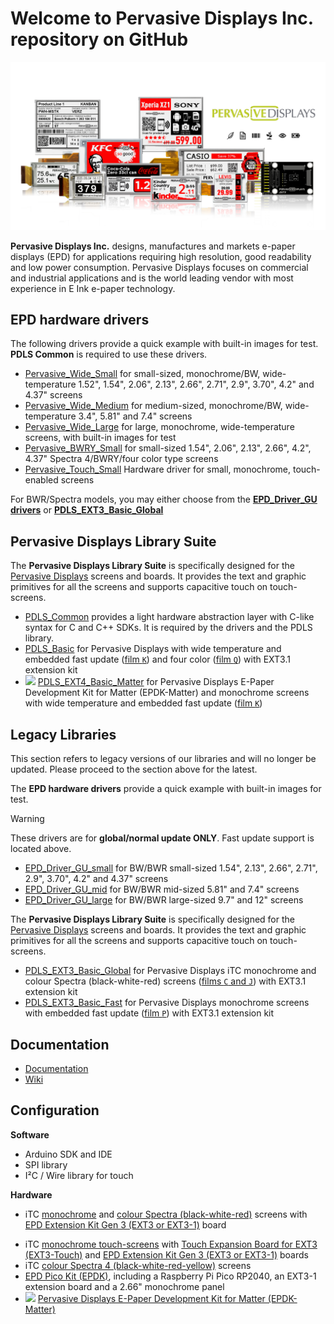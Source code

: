 # Welcome to Pervasive Displays Inc. repository on GitHub

![](https://github.com/PervasiveDisplays/.github/blob/main/profile/ProductLine.png)

**Pervasive Displays Inc.** designs, manufactures and markets e-paper displays (EPD) for applications requiring high resolution, good readability and low power consumption. Pervasive Displays focuses on commercial and industrial applications and is the world leading vendor with most experience in E Ink e-paper technology. 

## EPD hardware drivers

The following drivers provide a quick example with built-in images for test. **PDLS Common** is required to use these drivers.

* [Pervasive_Wide_Small](https://github.com/PervasiveDisplays/Pervasive_Wide_Small) for small-sized, monochrome/BW, wide-temperature 1.52", 1.54", 2.06", 2.13", 2.66", 2.71", 2.9", 3.70", 4.2" and 4.37" screens
* [Pervasive_Wide_Medium](https://github.com/PervasiveDisplays/Pervasive_Wide_Medium) for medium-sized, monochrome/BW, wide-temperature 3.4", 5.81" and 7.4" screens
* [Pervasive_Wide_Large](https://github.com/PervasiveDisplays/Pervasive_Wide_Large) for large, monochrome, wide-temperature screens, with built-in images for test
* [Pervasive_BWRY_Small](https://github.com/PervasiveDisplays/Pervasive_BWRY_Small) for small-sized 1.54", 2.06", 2.13", 2.66", 4.2", 4.37" Spectra 4/BWRY/four color type screens
* [Pervasive_Touch_Small](https://github.com/PervasiveDisplays/Pervasive_Touch_Small) Hardware driver for small, monochrome, touch-enabled screens
  
For BWR/Spectra models, you may either choose from the [**EPD_Driver_GU drivers**](#legacy-libraries) or [**PDLS_EXT3_Basic_Global**](https://github.com/PervasiveDisplays/PDLS_EXT3_Basic_Global)

## Pervasive Displays Library Suite 

The **Pervasive Displays Library Suite** is specifically designed for the [Pervasive Displays](https://www.pervasivedisplays.com) screens and boards. It provides the text and graphic primitives for all the screens and supports capacitive touch on touch-screens.

* [PDLS_Common](https://github.com/PervasiveDisplays/PDLS_Common) provides a light hardware abstraction layer with C-like syntax for C and C++ SDKs. It is required by the drivers and the PDLS library.
* [PDLS_Basic](https://github.com/PervasiveDisplays/PDLS_Basic) for Pervasive Displays with wide temperature and embedded fast update ([film `K`](https://pdls.pervasivedisplays.com/userguide/Volume2/Chapter1/Section6.html#film)) and four color ([film `Q`](https://pdls.pervasivedisplays.com/userguide/Volume2/Chapter1/Section6.html#film)) with EXT3.1 extension kit
* ![](https://img.shields.io/badge/-NEW-orange) [PDLS_EXT4_Basic_Matter](https://github.com/PervasiveDisplays/PDLS_EXT4_Basic_Matter) for Pervasive Displays E-Paper Development Kit for Matter (EPDK-Matter) and monochrome screens with wide temperature and embedded fast update ([film `K`](https://pdls.pervasivedisplays.com/userguide/Volume2/Chapter1/Section6.html#film))

## Legacy Libraries
This section refers to legacy versions of our libraries and will no longer be updated. Please proceed to the section above for the latest.

The **EPD hardware drivers** provide a quick example with built-in images for test.

>[!warning]
>These drivers are for **global/normal update ONLY**. Fast update support is located above.

* [EPD_Driver_GU_small](https://github.com/PervasiveDisplays/EPD_Driver_GU_small) for BW/BWR small-sized 1.54", 2.13", 2.66", 2.71", 2.9", 3.70", 4.2" and 4.37" screens 
* [EPD_Driver_GU_mid](https://github.com/PervasiveDisplays/EPD_Driver_GU_mid) for BW/BWR mid-sized 5.81" and 7.4" screens
* [EPD_Driver_GU_large](https://github.com/PervasiveDisplays/EPD_Driver_GU_large) for BW/BWR large-sized 9.7" and 12" screens

The **Pervasive Displays Library Suite** is specifically designed for the [Pervasive Displays](https://www.pervasivedisplays.com) screens and boards. It provides the text and graphic primitives for all the screens and supports capacitive touch on touch-screens.

* [PDLS_EXT3_Basic_Global](https://github.com/PervasiveDisplays/PDLS_EXT3_Basic_Global) for Pervasive Displays iTC monochrome and colour Spectra (black-white-red) screens ([films `C` and `J`](https://pdls.pervasivedisplays.com/userguide/Volume2/Chapter1/Section6.html#film)) with EXT3.1 extension kit
* [PDLS_EXT3_Basic_Fast](https://github.com/PervasiveDisplays/PDLS_EXT3_Basic_Fast) for Pervasive Displays monochrome screens with embedded fast update ([film `P`](https://pdls.pervasivedisplays.com/userguide/Volume2/Chapter1/Section6.html#film)) with EXT3.1 extension kit

## Documentation

* [Documentation](https://github.com/PervasiveDisplays/PDLS_EXT3_Basic_Documentation)
* [Wiki](https://docs.pervasivedisplays.com/)

## Configuration

**Software**

* Arduino SDK and IDE
* SPI library
* I²C / Wire library for touch

**Hardware**

+ iTC [monochrome](https://www.pervasivedisplays.com/products/?_sft_product_colour=black-white) and [colour Spectra (black-white-red)](https://www.pervasivedisplays.com/products/?_sft_product_colour=black-white-red) screens with [EPD Extension Kit Gen 3 (EXT3 or EXT3-1)](https://www.pervasivedisplays.com/product/epd-extension-kit-gen-3-EXT3/) board
* iTC [monochrome touch-screens](https://www.pervasivedisplays.com/products/?_sft_etc_itc=tp) with [Touch Expansion Board for EXT3 (EXT3-Touch)](https://www.pervasivedisplays.com/product/touch-expansion-board-ext3-touch/) and [EPD Extension Kit Gen 3 (EXT3 or EXT3-1)](https://www.pervasivedisplays.com/product/epd-extension-kit-gen-3-EXT3/) boards
* iTC [colour Spectra 4 (black-white-red-yellow)](https://www.pervasivedisplays.com/products/?_sft_product_colour=black-white-red-yellow) screens
* [EPD Pico Kit (EPDK)](https://www.pervasivedisplays.com/product/epd-pico-kit-epdk/), including a Raspberry Pi Pico RP2040, an EXT3-1 extension board and a 2.66" monochrome panel
* ![](https://img.shields.io/badge/-NEW-orange) [Pervasive Displays E-Paper Development Kit for Matter (EPDK-Matter)](https://www.pervasivedisplays.com/product/epdk-matter/)
